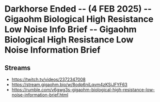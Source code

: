 # Darkhorse Ended -- (4 FEB 2025) -- Gigaohm Biological High Resistance Low Noise Info Brief -- Gigaohm Biological High Resistance Low Noise Information Brief

## Streams
- https://twitch.tv/videos/2372347008
- https://stream.gigaohm.bio/w/8odp6niLqvm4zKSjJFYF63
- https://rumble.com/v6gwg3s-gigaohm-biological-high-resistance-low-noise-information-brief.html

